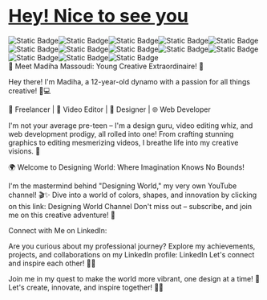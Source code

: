 <h1><span style="color: blue; font-size: 36px;"><a href='https://github.com/MadihaMassoudi'>Hey! Nice to see you</a></span></h1>
<div><img alt="Static Badge" src="https://img.shields.io/badge/JavaScript-blue"><img alt="Static Badge" src="https://img.shields.io/badge/TypeJS-yellow"><img alt="Static Badge" src="https://img.shields.io/badge/ReactJS-pink"><img alt="Static Badge" src="https://img.shields.io/badge/HTML-orange"><img alt="Static Badge" src="https://img.shields.io/badge/NodeJS-violet"><img alt="Static Badge" src="https://img.shields.io/badge/Bootstrap-purple"><img alt="Static Badge" src="https://img.shields.io/badge/CSS-grey"><img alt="Static Badge" src="https://img.shields.io/badge/Photoshop-violet"><img alt="Static Badge" src="https://img.shields.io/badge/Filmora-darkblue"><img alt="Static Badge" src="https://img.shields.io/badge/CapCut-cyan"><img alt="Static Badge" src="https://img.shields.io/badge/Adobe%20Premiere%20Pro-black"><img alt="Static Badge" src="https://img.shields.io/badge/Adobe%20Illustrator-darkpurple"><img alt="Static Badge" src="https://img.shields.io/badge/Canva-lightblue"></div>
🌟 Meet Madiha Massoudi: Young Creative Extraordinaire! 🌟

Hey there! I'm Madiha, a 12-year-old dynamo with a passion for all things creative! 🎨💻

💼 Freelancer | 🎥 Video Editor | 🎨 Designer | 🌐 Web Developer

I'm not your average pre-teen – I'm a design guru, video editing whiz, and web development prodigy, all rolled into one! From crafting stunning graphics to editing mesmerizing videos, I breathe life into my creative visions. 💫

🌍 Welcome to Designing World: Where Imagination Knows No Bounds!

I'm the mastermind behind "Designing World," my very own YouTube channel! 🎬✨ Dive into a world of colors, shapes, and innovation by clicking on this link: Designing World Channel Don't miss out – subscribe, and join me on this creative adventure! 🚀

Connect with Me on LinkedIn:

Are you curious about my professional journey? Explore my achievements, projects, and collaborations on my LinkedIn profile: LinkedIn Let's connect and inspire each other! 🤝✨

Join me in my quest to make the world more vibrant, one design at a time! 🎉 Let's create, innovate, and inspire together! 🚀🎨
